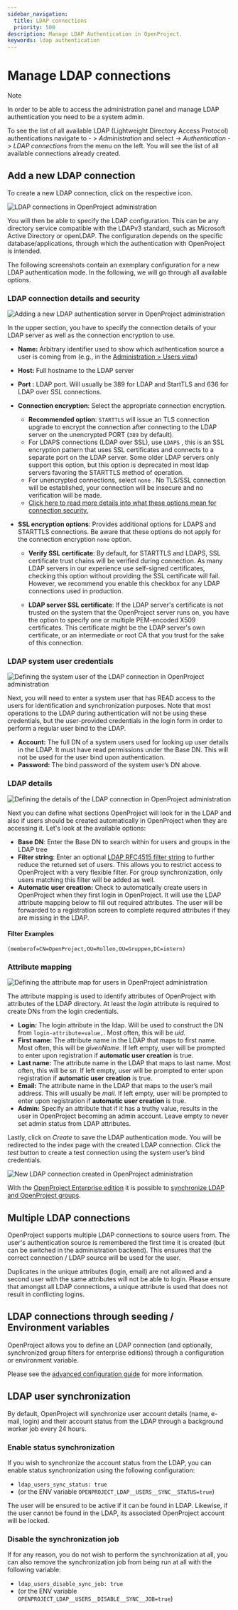 ```yaml
---
sidebar_navigation:
  title: LDAP connections
  priority: 500
description: Manage LDAP Authentication in OpenProject.
keywords: ldap authentication
---
```


# Manage LDAP connections

> [!NOTE]
> In order to be able to access the administration panel and manage LDAP authentication you need to be a system admin.

To see the list of all available LDAP (Lightweight Directory Access  Protocol) authentications navigate to - > *Administration* and select *-> Authentication* -> *LDAP connections* from the menu on the left. You will see the list of all available connections already created.

## Add a new LDAP connection

To create a new LDAP connection, click on the respective icon.

![LDAP connections in OpenProject administration](openproject_system_guide_ldap_connections.png)

You will then be able to specify the LDAP configuration. This can be  any directory service compatible with the LDAPv3 standard, such as  Microsoft Active Directory or openLDAP. The configuration depends on the specific database/applications, through which the authentication with  OpenProject is intended.

The following screenshots contain an exemplary configuration for a  new LDAP authentication mode. In the following, we will go through all  available options.

### LDAP connection details and security

![Adding a new LDAP authentication server in OpenProject administration](openproject_system_guide_ldap_connections_new_host_security.png)

In the upper section, you have to specify the connection details of your LDAP server as well as the connection encryption to use.

- **Name:** Arbitrary identifier used to show which authentication source a user is coming from (e.g., in the [Administration > Users view](../../users-permissions/users/))
- **Host:** Full hostname to the LDAP server
- **Port :** LDAP port. Will usually be 389 for LDAP and StartTLS and 636 for LDAP over SSL connections.
- **Connection encryption**: Select the appropriate connection encryption.
  - **Recommended option**: `STARTTLS` will issue an TLS connection upgrade to encrypt the connection after connecting to the LDAP server on the unencrypted PORT (`389` by default).
  - For LDAPS connections (LDAP over SSL), use `LDAPS` , this is an SSL encryption pattern that uses SSL certificates and connects to a separate port on the LDAP server. Some older LDAP servers only support this option, but this option is deprecated in most ldap servers favoring the STARTTLS method of operation.
  - For unencrypted connections, select `none`  . No TLS/SSL connection will be established, your connection will be insecure and no verification will be made.
  - [Click here to read more details into what these options mean for connection security.](https://www.rubydoc.info/gems/ruby-net-ldap/Net/LDAP)

- **SSL encryption options**: Provides additional options for LDAPS and STARTTLS connections. Be aware that these options do not apply for the connection encryption `none` option.

  - **Verify SSL certificate**: By default, for STARTTLS and LDAPS, SSL certificate trust chains will be verified during connection. As many LDAP servers in our experience use self-signed certificates, checking this option without providing the SSL certificate will fail. However, we recommend you enable this checkbox for any LDAP connections used in production.

  - **LDAP server SSL certificate**: If the LDAP server's certificate is not trusted on the system that the OpenProject server runs on, you have the option to specify one or multiple PEM-encoded X509 certificates. This certificate might be the LDAP server's own certificate, or an intermediate or root CA that you trust for the sake of this connection.

### LDAP system user credentials

![Defining the system user of the LDAP connection in OpenProject administration](openproject_system_guide_ldap_connections_new_system_account_credentials.png)

Next, you will need to enter a system user that has READ access to the users for identification and synchronization purposes. Note that most operations to the LDAP during authentication will not be using these credentials, but the user-provided credentials in the login form in order to perform a regular user bind to the LDAP.

- **Account:** The full DN of a system users used for  looking up user details in the LDAP. It must have read permissions under the Base DN. This will not be used for the user bind upon  authentication.
- **Password:** The bind password of the system user’s DN above.

### LDAP details

![Defining the details of the LDAP connection in OpenProject administration](openproject_system_guide_ldap_connections_new_system_ldap_details.png)

Next you can define what sections OpenProject will look for in the LDAP and also if users should be created automatically in OpenProject when they are accessing it. Let's look at the available options:

- **Base DN**: Enter the Base DN to search within for users and groups in the LDAP tree
- **Filter string**: Enter an optional [LDAP RFC4515 filter string](https://datatracker.ietf.org/doc/html/rfc4515) to further reduce the returned set of users. This allows you to restrict access to OpenProject with a very flexible filter. For group synchronization, only users matching this filter will be added as well.
- **Automatic user creation:** Check to automatically  create users in OpenProject when they first login in OpenProject. It  will use the LDAP attribute mapping below to fill out required  attributes. The user will be forwarded to a registration screen to  complete required attributes if they are missing in the LDAP.

#### Filter Examples

```text
(memberof=CN=OpenProject,OU=Rollen,OU=Gruppen,DC=intern)
```

### Attribute mapping

![Defining the attribute map for users in OpenProject administration](openproject_system_guide_ldap_connections_new_attribute_mapping.png)

The attribute mapping is used to identify attributes of OpenProject with attributes of the LDAP directory. At least the *login* attribute is required to create DNs from the login credentials.

- **Login:** The login attribute in the ldap. Will be used to construct the DN from `login-attribute=value,`. Most often, this will be *uid.*
- **First name:** The attribute name in the LDAP that maps to first name. Most often, this will be *givenName.* If left empty, user will be prompted to enter upon registration if **automatic user creation** is true.
- **Last name:** The attribute name in the LDAP that maps to last name. Most often, this will be *sn.* If left empty, user will be prompted to enter upon registration if **automatic user creation** is true.
- **Email:** The attribute name in the LDAP that maps to the user’s mail address. This will usually be *mail.* If left empty, user will be prompted to enter upon registration if **automatic user creation** is true.
- **Admin:** Specify an attribute that if it has a truthy value, results in the user in OpenProject becoming an admin account.  Leave empty to never set admin status from LDAP attributes.

Lastly, click on *Create* to save the LDAP authentication  mode. You will be redirected to the index page with the created  LDAP connection. Click the *test*  button to create a test connection using the system user’s bind credentials.

![New LDAP connection created in OpenProject administration](openproject_system_guide_ldap_connections_new_created.png)

With the [OpenProject Enterprise edition](https://www.openproject.org/enterprise-edition/) it is possible to [synchronize LDAP and OpenProject groups](./ldap-group-synchronization).

## Multiple LDAP connections

OpenProject supports multiple LDAP connections to source users from. The user's authentication source is remembered the first time it is created (but can be switched in the administration backend). This ensures that the correct connection / LDAP source will be used for the user.

Duplicates in the unique attributes (login, email) are not allowed and a second user with the same attributes will not be able to login. Please ensure that amongst all LDAP connections, a unique attribute is used that does not result in conflicting logins.

## LDAP connections through seeding / Environment variables

OpenProject allows you to define an LDAP connection (and optionally, synchronized group filters for enterprise editions) through a configuration or environment variable.

Please see the [advanced configuration guide](../../../installation-and-operations/configuration/) for more information.

## LDAP user synchronization

By default, OpenProject will synchronize user account details (name, e-mail, login) and their account status from the LDAP through a background worker job every 24 hours.

### **Enable status synchronization**

If you wish to synchronize the account status from the LDAP, you can enable status synchronization using the following configuration:

- `ldap_users_sync_status: true`
- (or the ENV variable `OPENPROJECT_LDAP__USERS__SYNC__STATUS=true`)

The user will be ensured to be active if it can be found in LDAP. Likewise, if the user cannot be found in the LDAP, its associated OpenProject account will be locked.

### Disable the synchronization job

If for any reason, you do not wish to perform the synchronization at all, you can also remove the synchronization job from being run at all with the following variable:

- `ldap_users_disable_sync_job: true`
- (or the ENV variable `OPENPROJECT_LDAP__USERS__DISABLE__SYNC__JOB=true`)
